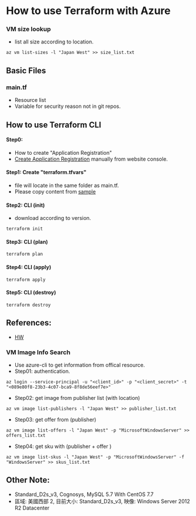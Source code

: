# How to use Terraform with Azure

### VM size lookup
- list all size according to location.
```
az vm list-sizes -l "Japan West" >> size_list.txt
```
## Basic Files

### main.tf
- Resource list
- Variable for security reason not in git repos.

## How to use Terraform CLI

#### Step0:
- How to create "Application Registration"
- [Create Application Registration](docs/howto_create_application_registration.md) manually from website console.


#### Step1: Create "terraform.tfvars"
- file will locate in the same folder as main.tf.
- Please copy content from [sample](docs/sample_terraform_tfvars.md)

#### Step2: CLI (init)
- download according to version.
```
terraform init
```
#### Step3: CLI (plan)
```
terraform plan
```

#### Step4: CLI (apply)
```
terraform apply
```

#### Step5: CLI (destroy)
```
terraform destroy
```

## References:
- [HW](https://docs.microsoft.com/zh-tw/azure/virtual-machines/windows/sizes)
### VM Image Info Search
- Use azure-cli to get information from offical resource.
- Step01: authentication.
```
az login --service-principal -u "<client_id>" -p "<client_secret>" -t "<089e80f8-23b3-4c07-bca9-8f8de56eef7e>"
```
- Step02: get image from publisher list (with location)
```
az vm image list-publishers -l "Japan West" >> publisher_list.txt
```
- Step03: get offer from (publisher)
```
az vm image list-offers -l "Japan West" -p "MicrosoftWindowsServer" >> offers_list.txt
```
- Step04: get sku with (publisher + offer )
```
az vm image list-skus -l "Japan West" -p "MicrosoftWindowsServer" -f "WindowsServer" >> skus_list.txt
```

## Other Note:
- Standard_D2s_v3, Cognosys, MySQL 5.7 With CentOS 7.7
- 區域: 美國西部 2, 目前大小: Standard_D2s_v3, 映像: Windows Server 2012 R2 Datacenter

